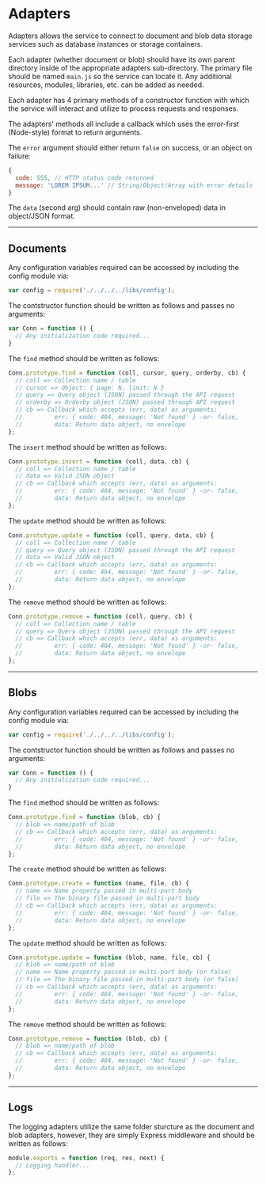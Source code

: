 # Adapters

Adapters allows the service to connect to document and blob data storage services 
such as database instances or storage containers.

Each adapter (whether document or blob) should have its own parent directory inside 
of the appropriate adapters sub-directory. The primary file should be named `main.js` 
so the service can locate it. Any additional resources, modules, libraries, etc. can 
be added as needed.

Each adapter has 4 primary methods of a constructor function with which the 
service will interact and utilize to process requests and responses.

The adapters' methods all include a callback which uses the error-first (Node-style) 
format to return arguments.

The `error` argument should either return `false` on success, or an object on failure:

```javascript
{
  code: 555, // HTTP status code returned
  message: 'LOREM IPSUM...' // String/Object/Array with error details
}
```

The `data` (second arg) should contain raw (non-enveloped) data in object/JSON 
format.

---

## Documents

Any configuration variables required can be accessed by including the config module
via:

```javascript
var config = require('./../../../libs/config');
```

The contstructor function should be written as follows and passes no arguments:

```javascript
var Conn = function () {
  // Any initialization code required...
}
```

The `find` method should be written as follows:

```javascript
Conn.prototype.find = function (coll, cursor, query, orderby, cb) {
  // coll => Collection name / table
  // cursor => Object: { page: N, limit: N }
  // query => Query object (JSON) passed through the API request
  // orderby => Orderby object (JSON) passed through API request
  // cb => Callback which accepts (err, data) as arguments:
  //         err: { code: 404, message: 'Not found' } -or- false,
  //         data: Return data object, no envelope
};
```

The `insert` method should be written as follows:

```javascript
Conn.prototype.insert = function (coll, data, cb) {
  // coll => Collection name / table
  // data => Valid JSON object
  // cb => Callback which accepts (err, data) as arguments:
  //         err: { code: 404, message: 'Not found' } -or- false,
  //         data: Return data object, no envelope
};
```

The `update` method should be written as follows:

```javascript
Conn.prototype.update = function (coll, query, data, cb) {
  // coll => Collection name / table
  // query => Query object (JSON) passed through the API request
  // data => Valid JSON object
  // cb => Callback which accepts (err, data) as arguments:
  //         err: { code: 404, message: 'Not found' } -or- false,
  //         data: Return data object, no envelope
};
```

The `remove` method should be written as follows:

```javascript
Conn.prototype.remove = function (coll, query, cb) {
  // coll => Collection name / table
  // query => Query object (JSON) passed through the API request
  // cb => Callback which accepts (err, data) as arguments:
  //         err: { code: 404, message: 'Not found' } -or- false,
  //         data: Return data object, no envelope
};
```

---

## Blobs

Any configuration variables required can be accessed by including the config module
via:

```javascript
var config = require('./../../../libs/config');
```

The contstructor function should be written as follows and passes no arguments:

```javascript
var Conn = function () {
  // Any initialization code required...
}
```

The `find` method should be written as follows:

```javascript
Conn.prototype.find = function (blob, cb) {
  // blob => name/path of blob
  // cb => Callback which accepts (err, data) as arguments:
  //         err: { code: 404, message: 'Not found' } -or- false,
  //         data: Return data object, no envelope
};
```

The `create` method should be written as follows:

```javascript
Conn.prototype.create = function (name, file, cb) {
  // name => Name property passed in multi-part body
  // file => The binary file passed in multi-part body
  // cb => Callback which accepts (err, data) as arguments:
  //         err: { code: 404, message: 'Not found' } -or- false,
  //         data: Return data object, no envelope
};
```

The `update` method should be written as follows:

```javascript
Conn.prototype.update = function (blob, name, file, cb) {
  // blob => name/path of blob
  // name => Name property passed in multi-part body (or false)
  // file => The binary file passed in multi-part body (or false)
  // cb => Callback which accepts (err, data) as arguments:
  //         err: { code: 404, message: 'Not found' } -or- false,
  //         data: Return data object, no envelope
};
```

The `remove` method should be written as follows:

```javascript
Conn.prototype.remove = function (blob, cb) {
  // blob => name/path of blob
  // cb => Callback which accepts (err, data) as arguments:
  //         err: { code: 404, message: 'Not found' } -or- false,
  //         data: Return data object, no envelope
};
```

---

## Logs

The logging adapters utilize the same folder sturcture as the document and blob 
adapters, however, they are simply Express middleware and should be written 
as follows:

```javascript
module.exports = function (req, res, next) {
  // Logging handler...
};
```